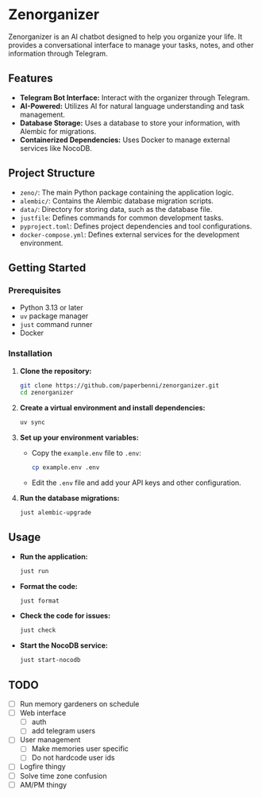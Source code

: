 # Zenorganizer

Zenorganizer is an AI chatbot designed to help you organize your life. It provides a conversational interface to manage your tasks, notes, and other information through Telegram.

## Features

- **Telegram Bot Interface:** Interact with the organizer through Telegram.
- **AI-Powered:** Utilizes AI for natural language understanding and task management.
- **Database Storage:** Uses a database to store your information, with Alembic for migrations.
- **Containerized Dependencies:** Uses Docker to manage external services like NocoDB.

## Project Structure

- `zeno/`: The main Python package containing the application logic.
- `alembic/`: Contains the Alembic database migration scripts.
- `data/`: Directory for storing data, such as the database file.
- `justfile`: Defines commands for common development tasks.
- `pyproject.toml`: Defines project dependencies and tool configurations.
- `docker-compose.yml`: Defines external services for the development environment.

## Getting Started

### Prerequisites

- Python 3.13 or later
- `uv` package manager
- `just` command runner
- Docker

### Installation

1.  **Clone the repository:**
    ```bash
    git clone https://github.com/paperbenni/zenorganizer.git
    cd zenorganizer
    ```

2.  **Create a virtual environment and install dependencies:**
    ```bash
    uv sync
    ```

3.  **Set up your environment variables:**
    - Copy the `example.env` file to `.env`:
      ```bash
      cp example.env .env
      ```
    - Edit the `.env` file and add your API keys and other configuration.

4.  **Run the database migrations:**
    ```bash
    just alembic-upgrade
    ```

## Usage

- **Run the application:**
  ```bash
  just run
  ```

- **Format the code:**
  ```bash
  just format
  ```

- **Check the code for issues:**
  ```bash
  just check
  ```

- **Start the NocoDB service:**
  ```bash
  just start-nocodb
  ```

## TODO

- [ ] Run memory gardeners on schedule
- [ ] Web interface
    - [ ] auth
    - [ ] add telegram users
- [ ] User management
    - [ ] Make memories user specific
    - [ ] Do not hardcode user ids
- [ ] Logfire thingy
- [ ] Solve time zone confusion
- [ ] AM/PM thingy
